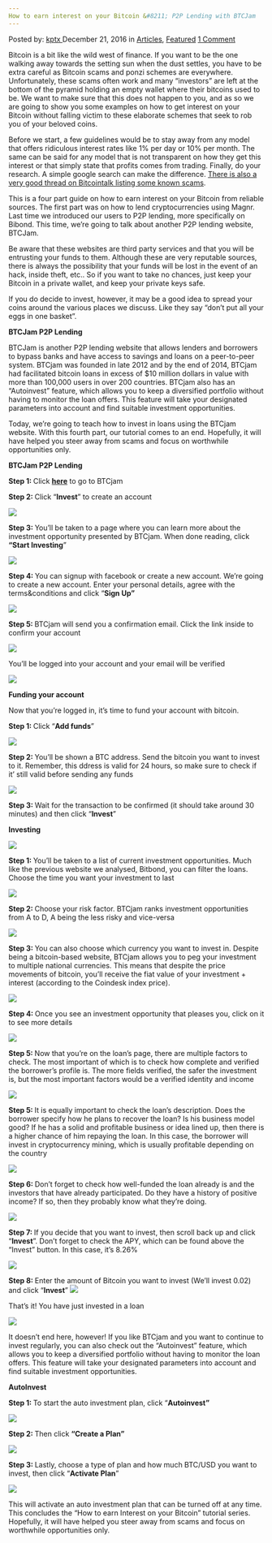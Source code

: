 ```yaml
---
How to earn interest on your Bitcoin &#8211; P2P Lending with BTCJam
---
```

<article class="post-listing post-17048 post type-post status-publish format-standard has-post-thumbnail hentry category-deepdot-news tag-bitcoin tag-btcjam tag-earn tag-interest tag-lending tag-p2p">
    <div class="post-inner">
    <p class="post-meta">
    <span>Posted by: <a href="https://www.deepdotweb.com/author/kptx/" title="">kptx </a></span>
    <span>December 21, 2016</span>
    <span>in <a href="https://www.deepdotweb.com/category/articles/" rel="category tag">Articles</a>, <a href="https://www.deepdotweb.com/category/deepdot-news/" rel="category tag">Featured</a></span>
    <span><a href="https://www.deepdotweb.com/2016/12/21/earn-interest-bitcoin-p2p-lending-btcjam/#comments">1 Comment</a></span>
    </p>
    <div class="clear"></div>
    <div class="entry">
    <p>Bitcoin is a bit like the wild west of finance. If you want to be the one walking away towards the setting sun when the dust settles, you have to be extra careful as Bitcoin scams and ponzi schemes are everywhere. Unfortunately, these scams often work and many “investors” are left at the bottom of the pyramid holding an empty wallet where their bitcoins used to be. We want to make sure that this does not happen to you, and as so we are going to show you some examples on how to get interest on your Bitcoin without falling victim to these elaborate schemes that seek to rob you of your beloved coins.</p>
    <p>Before we start, a few guidelines would be to stay away from any model that offers ridiculous interest rates like 1% per day or 10% per month. The same can be said for any model that is not transparent on how they get this interest or that simply state that profits comes from trading. Finally, do your research. A simple google search can make the difference. <a href="https://bitcointalk.org/index.php?topic=1326821.0">There is also a very good thread on Bitcointalk listing some known scams</a>.</p>
    <p>This is a four part guide on how to earn interest on your Bitcoin from reliable sources. The first part was on how to lend cryptocurrencies using Magnr. Last time we introduced our users to P2P lending, more specifically on Bibond. This time, we’re going to talk about another P2P lending website, BTCJam.</p>
    <p>Be aware that these websites are third party services and that you will be entrusting your funds to them. Although these are very reputable sources, there is always the possibility that your funds will be lost in the event of an hack, inside theft, etc.. So if you want to take no chances, just keep your Bitcoin in a private wallet, and keep your private keys safe.</p>
    <p>If you do decide to invest, however, it may be a good idea to spread your coins around the various places we discuss. Like they say “don’t put all your eggs in one basket”.</p>
    <p><strong>BTCJam P2P Lending</strong></p>
    <p>BTCJam is another P2P lending website that allows lenders and borrowers to bypass banks and have access to savings and loans on a peer-to-peer system. BTCjam was founded in late 2012 and by the end of 2014, BTCjam had facilitated bitcoin loans in excess of $10 million dollars in value with more than 100,000 users in over 200 countries. BTCjam also has an “Autoinvest” feature, which allows you to keep a diversified portfolio without having to monitor the loan offers. This feature will take your designated parameters into account and find suitable investment opportunities.</p>
    <p>Today, we’re going to teach how to invest in loans using the BTCjam website. With this fourth part, our tutorial comes to an end. Hopefully, it will have helped you steer away from scams and focus on worthwhile opportunities only.</p>
    <p><strong>BTCJam P2P Lending</strong></p>
    <p><strong>Step 1: </strong>Click <a href="https://btcjam.com/"><strong>here</strong></a> to go to BTCjam</p>
    <p><strong>Step 2: </strong>Click “<strong>Invest</strong>” to create an account</p>
    <p><img class="wp-image-17055 aligncenter" src="https://www.deepdotweb.com/wp-content/uploads/2016/12/word-image-90.png" srcset="https://www.deepdotweb.com/wp-content/uploads/2016/12/word-image-90.png 869w, https://www.deepdotweb.com/wp-content/uploads/2016/12/word-image-90-300x112.png 300w" sizes="(max-width: 869px) 100vw, 869px" /></p>
    <p><strong>Step 3: </strong>You’ll be taken to a page where you can learn more about the investment opportunity presented by BTCjam. When done reading, click <strong>“Start Investing</strong>”</p>
    <p><img class="wp-image-17056 aligncenter" src="https://www.deepdotweb.com/wp-content/uploads/2016/12/word-image-91.png" srcset="https://www.deepdotweb.com/wp-content/uploads/2016/12/word-image-91.png 869w, https://www.deepdotweb.com/wp-content/uploads/2016/12/word-image-91-300x112.png 300w" sizes="(max-width: 869px) 100vw, 869px" /></p>
    <p><strong>Step 4: </strong>You can signup with facebook or create a new account. We’re going to create a new account. Enter your personal details, agree with the terms&amp;conditions and click “<strong>Sign Up”</strong></p>
    <p><img class="wp-image-17057 aligncenter" src="https://www.deepdotweb.com/wp-content/uploads/2016/12/word-image-92.png" srcset="https://www.deepdotweb.com/wp-content/uploads/2016/12/word-image-92.png 869w, https://www.deepdotweb.com/wp-content/uploads/2016/12/word-image-92-300x190.png 300w" sizes="(max-width: 869px) 100vw, 869px" /></p>
    <p><strong>Step 5: </strong>BTCjam will send you a confirmation email. Click the link inside to confirm your account</p>
    <p><img class="wp-image-17058 aligncenter" src="https://www.deepdotweb.com/wp-content/uploads/2016/12/word-image-93.png" srcset="https://www.deepdotweb.com/wp-content/uploads/2016/12/word-image-93.png 869w, https://www.deepdotweb.com/wp-content/uploads/2016/12/word-image-93-300x157.png 300w" sizes="(max-width: 869px) 100vw, 869px" /></p>
    <p>You’ll be logged into your account and your email will be verified</p>
    <p><img class="wp-image-17059 aligncenter" src="https://www.deepdotweb.com/wp-content/uploads/2016/12/word-image-94.png" srcset="https://www.deepdotweb.com/wp-content/uploads/2016/12/word-image-94.png 869w, https://www.deepdotweb.com/wp-content/uploads/2016/12/word-image-94-300x49.png 300w" sizes="(max-width: 869px) 100vw, 869px" /></p>
    <p><strong>Funding your account</strong></p>
    <p>Now that you’re logged in, it’s time to fund your account with bitcoin.</p>
    <p><strong>Step 1: </strong>Click “<strong>Add funds</strong>”</p>
    <p><img class="wp-image-17060 aligncenter" src="https://www.deepdotweb.com/wp-content/uploads/2016/12/word-image-95.png" srcset="https://www.deepdotweb.com/wp-content/uploads/2016/12/word-image-95.png 869w, https://www.deepdotweb.com/wp-content/uploads/2016/12/word-image-95-300x157.png 300w" sizes="(max-width: 869px) 100vw, 869px" /></p>
    <p><strong>Step 2: </strong>You’ll be shown a BTC address. Send the bitcoin you want to invest to it. Remember, this ddress is valid for 24 hours, so make sure to check if it’ still valid before sending any funds</p>
    <p><img class="wp-image-17061 aligncenter" src="https://www.deepdotweb.com/wp-content/uploads/2016/12/word-image-96.png" srcset="https://www.deepdotweb.com/wp-content/uploads/2016/12/word-image-96.png 869w, https://www.deepdotweb.com/wp-content/uploads/2016/12/word-image-96-300x157.png 300w" sizes="(max-width: 869px) 100vw, 869px" /></p>
    <p><strong>Step 3: </strong>Wait for the transaction to be confirmed (it should take around 30 minutes) and then click “<strong>Invest</strong>”</p>
    <p><strong>Investing</strong></p>
    <p><img class="wp-image-17062 aligncenter" src="https://www.deepdotweb.com/wp-content/uploads/2016/12/word-image-97.png" srcset="https://www.deepdotweb.com/wp-content/uploads/2016/12/word-image-97.png 869w, https://www.deepdotweb.com/wp-content/uploads/2016/12/word-image-97-300x157.png 300w" sizes="(max-width: 869px) 100vw, 869px" /></p>
    <p><strong>Step 1: </strong>You’ll be taken to a list of current investment opportunities. Much like the previous website we analysed, Bitbond, you can filter the loans. Choose the time you want your investment to last</p>
    <p><img class="wp-image-17063 aligncenter" src="https://www.deepdotweb.com/wp-content/uploads/2016/12/word-image-98.png" srcset="https://www.deepdotweb.com/wp-content/uploads/2016/12/word-image-98.png 869w, https://www.deepdotweb.com/wp-content/uploads/2016/12/word-image-98-300x157.png 300w" sizes="(max-width: 869px) 100vw, 869px" /></p>
    <p><strong>Step 2: </strong>Choose your risk factor. BTCjam ranks investment opportunities from A to D, A being the less risky and vice-versa</p>
    <p><img class="wp-image-17064 aligncenter" src="https://www.deepdotweb.com/wp-content/uploads/2016/12/word-image-99.png" srcset="https://www.deepdotweb.com/wp-content/uploads/2016/12/word-image-99.png 869w, https://www.deepdotweb.com/wp-content/uploads/2016/12/word-image-99-300x157.png 300w" sizes="(max-width: 869px) 100vw, 869px" /></p>
    <p><strong>Step 3: </strong>You can also choose which currency you want to invest in. Despite being a bitcoin-based website, BTCjam allows you to peg your investment to multiple national currencies. This means that despite the price movements of bitcoin, you’ll receive the fiat value of your investment + interest (according to the Coindesk index price).</p>
    <p><img class="wp-image-17065 aligncenter" src="https://www.deepdotweb.com/wp-content/uploads/2016/12/word-image-100.png" srcset="https://www.deepdotweb.com/wp-content/uploads/2016/12/word-image-100.png 869w, https://www.deepdotweb.com/wp-content/uploads/2016/12/word-image-100-300x181.png 300w" sizes="(max-width: 869px) 100vw, 869px" /></p>
    <p><strong>Step 4: </strong>Once you see an investment opportunity that pleases you, click on it to see more details</p>
    <p><img class="wp-image-17066 aligncenter" src="https://www.deepdotweb.com/wp-content/uploads/2016/12/word-image-101.png" srcset="https://www.deepdotweb.com/wp-content/uploads/2016/12/word-image-101.png 869w, https://www.deepdotweb.com/wp-content/uploads/2016/12/word-image-101-300x181.png 300w" sizes="(max-width: 869px) 100vw, 869px" /></p>
    <p><strong>Step 5: </strong>Now that you’re on the loan’s page, there are multiple factors to check. The most important of which is to check how complete and verified the borrower’s profile is. The more fields verified, the safer the investment is, but the most important factors would be a verified identity and income</p>
    <p><img class="wp-image-17067 aligncenter" src="https://www.deepdotweb.com/wp-content/uploads/2016/12/word-image-102.png" srcset="https://www.deepdotweb.com/wp-content/uploads/2016/12/word-image-102.png 869w, https://www.deepdotweb.com/wp-content/uploads/2016/12/word-image-102-300x175.png 300w" sizes="(max-width: 869px) 100vw, 869px" /></p>
    <p><strong>Step 5: </strong>It is equally important to check the loan’s description. Does the borrower specify how he plans to recover the loan? Is his business model good? If he has a solid and profitable business or idea lined up, then there is a higher chance of him repaying the loan. In this case, the borrower will invest in cryptocurrency mining, which is usually profitable depending on the country</p>
    <p><img class="wp-image-17068 aligncenter" src="https://www.deepdotweb.com/wp-content/uploads/2016/12/word-image-103.png" srcset="https://www.deepdotweb.com/wp-content/uploads/2016/12/word-image-103.png 869w, https://www.deepdotweb.com/wp-content/uploads/2016/12/word-image-103-300x44.png 300w" sizes="(max-width: 869px) 100vw, 869px" /></p>
    <p><strong>Step 6: </strong>Don’t forget to check how well-funded the loan already is and the investors that have already participated. Do they have a history of positive income? If so, then they probably know what they’re doing.</p>
    <p><img class="wp-image-17069 aligncenter" src="https://www.deepdotweb.com/wp-content/uploads/2016/12/word-image-104.png" srcset="https://www.deepdotweb.com/wp-content/uploads/2016/12/word-image-104.png 869w, https://www.deepdotweb.com/wp-content/uploads/2016/12/word-image-104-300x181.png 300w" sizes="(max-width: 869px) 100vw, 869px" /></p>
    <p><strong>Step 7: </strong>If you decide that you want to invest, then scroll back up and click “<strong>Invest</strong>”. Don’t forget to check the APY, which can be found above the “Invest” button. In this case, it’s 8.26%</p>
    <p><img class="wp-image-17070 aligncenter" src="https://www.deepdotweb.com/wp-content/uploads/2016/12/word-image-105.png" srcset="https://www.deepdotweb.com/wp-content/uploads/2016/12/word-image-105.png 869w, https://www.deepdotweb.com/wp-content/uploads/2016/12/word-image-105-300x181.png 300w" sizes="(max-width: 869px) 100vw, 869px" /></p>
    <p><strong>Step 8: </strong>Enter the amount of Bitcoin you want to invest (We’ll invest 0.02) and click “<strong>Invest</strong>” <img class="wp-image-17071 aligncenter" src="https://www.deepdotweb.com/wp-content/uploads/2016/12/word-image-106.png" srcset="https://www.deepdotweb.com/wp-content/uploads/2016/12/word-image-106.png 869w, https://www.deepdotweb.com/wp-content/uploads/2016/12/word-image-106-300x175.png 300w" sizes="(max-width: 869px) 100vw, 869px" /></p>
    <p>That’s it! You have just invested in a loan</p>
    <p><img class="wp-image-17072 aligncenter" src="https://www.deepdotweb.com/wp-content/uploads/2016/12/word-image-107.png" srcset="https://www.deepdotweb.com/wp-content/uploads/2016/12/word-image-107.png 869w, https://www.deepdotweb.com/wp-content/uploads/2016/12/word-image-107-300x175.png 300w" sizes="(max-width: 869px) 100vw, 869px" /></p>
    <p>It doesn’t end here, however! If you like BTCjam and you want to continue to invest regularly, you can also check out the “Autoinvest” feature, which allows you to keep a diversified portfolio without having to monitor the loan offers. This feature will take your designated parameters into account and find suitable investment opportunities.</p>
    <p><strong>AutoInvest</strong></p>
    <p><strong>Step 1: </strong>To start the auto investment plan, click “<strong>Autoinvest” </strong></p>
    <p><img class="wp-image-17073 aligncenter" src="https://www.deepdotweb.com/wp-content/uploads/2016/12/word-image-108.png" srcset="https://www.deepdotweb.com/wp-content/uploads/2016/12/word-image-108.png 869w, https://www.deepdotweb.com/wp-content/uploads/2016/12/word-image-108-300x181.png 300w" sizes="(max-width: 869px) 100vw, 869px" /></p>
    <p><strong>Step 2: </strong>Then click <strong>“Create a Plan”</strong></p>
    <p><img class="wp-image-17074 aligncenter" src="https://www.deepdotweb.com/wp-content/uploads/2016/12/word-image-109.png" srcset="https://www.deepdotweb.com/wp-content/uploads/2016/12/word-image-109.png 869w, https://www.deepdotweb.com/wp-content/uploads/2016/12/word-image-109-300x181.png 300w" sizes="(max-width: 869px) 100vw, 869px" /></p>
    <p><strong>Step 3: </strong>Lastly, choose a type of plan and how much BTC/USD you want to invest, then click “<strong>Activate Plan</strong>”</p>
    <p><img class="wp-image-17075 aligncenter" src="https://www.deepdotweb.com/wp-content/uploads/2016/12/word-image-110.png" srcset="https://www.deepdotweb.com/wp-content/uploads/2016/12/word-image-110.png 869w, https://www.deepdotweb.com/wp-content/uploads/2016/12/word-image-110-300x187.png 300w" sizes="(max-width: 869px) 100vw, 869px" /></p>
    <p>This will activate an auto investment plan that can be turned off at any time. This concludes the “How to earn Interest on your Bitcoin” tutorial series. Hopefully, it will have helped you steer away from scams and focus on worthwhile opportunities only.</p>
    </div>
    <span style="display:none"><a href="https://www.deepdotweb.com/tag/bitcoin/" rel="tag">bitcoin</a> <a href="https://www.deepdotweb.com/tag/btcjam/" rel="tag">btcjam</a> <a href="https://www.deepdotweb.com/tag/earn/" rel="tag">earn</a> <a href="https://www.deepdotweb.com/tag/interest/" rel="tag">interest</a> <a href="https://www.deepdotweb.com/tag/lending/" rel="tag">lending</a> <a href="https://www.deepdotweb.com/tag/p2p/" rel="tag">p2p</a></span> <span style="display:none" class="updated">2016-12-21</span>
    <div style="display:none" class="vcard author" itemprop="author" itemscope itemtype="http://schema.org/Person"><strong class="fn" itemprop="name"><a href="https://www.deepdotweb.com/author/kptx/" title="Posts by kptx" rel="author">kptx</a></strong></div>
    </div>
</article>

